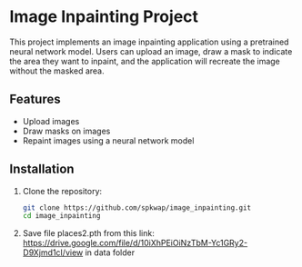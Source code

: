 # Image Inpainting Project

This project implements an image inpainting application using a pretrained neural network model. Users can upload an image, draw a mask to indicate the area they want to inpaint, and the application will recreate the image without the masked area.

## Features

- Upload images
- Draw masks on images
- Repaint images using a neural network model

## Installation

1. Clone the repository:
   ```bash
   git clone https://github.com/spkwap/image_inpainting.git
   cd image_inpainting
2. Save file places2.pth from this link: https://drive.google.com/file/d/10iXhPEiOiNzTbM-Yc1GRy2-D9Xjmd1cI/view in data folder

